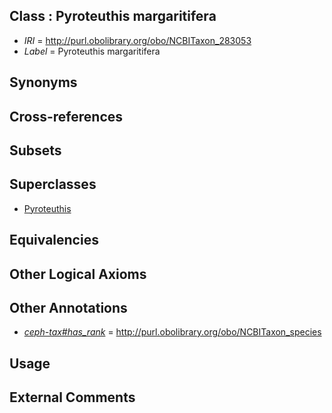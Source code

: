 
## Class : Pyroteuthis margaritifera

 * *IRI* = http://purl.obolibrary.org/obo/NCBITaxon_283053
 * *Label* = Pyroteuthis margaritifera

## Synonyms


## Cross-references


## Subsets


## Superclasses

 * [Pyroteuthis](../../NCBITaxon/39/NCBITaxon_61739.md)

## Equivalencies


## Other Logical Axioms


## Other Annotations

 * *[ceph-tax#has_rank](../../ceph-tax#has/nk/ceph-tax#has_rank.md)* = http://purl.obolibrary.org/obo/NCBITaxon_species

## Usage


## External Comments

